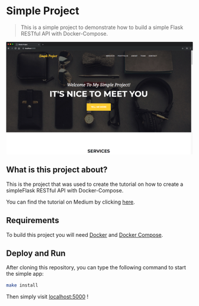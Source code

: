 # Simple Project  
 > This is a simple project to demonstrate how to build a simple Flask RESTful API with Docker-Compose.

<img src="images/Homepage.png" align="center"/>

## What is this project about?

This is the project that was used to create the tutorial on how to create a simpleFlask RESTful API with Docker-Compose.

You can find the tutorial on Medium by clicking [here].

## Requirements

To build this project you will need [Docker][Docker Install] and [Docker Compose][Docker Compose Install].

## Deploy and Run

After cloning this repository, you can type the following command to start the simple app:

```sh
make install
```

Then simply visit [localhost:5000][App] !


[Docker Install]:  https://docs.docker.com/install/
[Docker Compose Install]: https://docs.docker.com/compose/install/
[App]: http://127.0.0.1:5000
[here]: https://medium.com/@daniel.carlier/how-to-build-a-simple-flask-restful-api-with-docker-compose-2d849d738137
